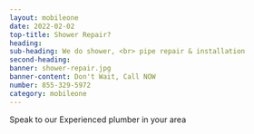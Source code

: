 ```yaml
---
layout: mobileone
date: 2022-02-02
top-title: Shower Repair?
heading:   
sub-heading: We do shower, <br> pipe repair & installation  
second-heading: 
banner: shower-repair.jpg
banner-content: Don't Wait, Call NOW
number: 855-329-5972
category: mobileone
---
```


Speak to our Experienced plumber in your area